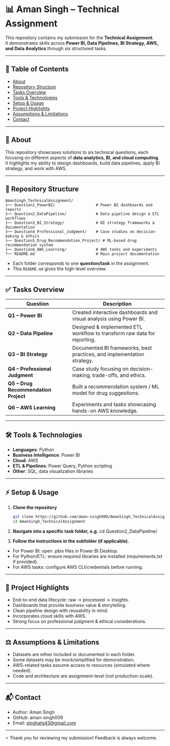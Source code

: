 # 📊 Aman Singh – Technical Assignment

This repository contains my submission for the **Technical Assignment**.  
It demonstrates skills across **Power BI, Data Pipelines, BI Strategy, AWS, and Data Analytics** through six structured tasks.

---

## 📑 Table of Contents
- [About](#about)  
- [Repository Structure](#repository-structure)  
- [Tasks Overview](#tasks-overview)  
- [Tools & Technologies](#tools--technologies)  
- [Setup & Usage](#setup--usage)  
- [Project Highlights](#project-highlights)  
- [Assumptions & Limitations](#assumptions--limitations)  
- [Contact](#contact)  

---

## 📝 About
This repository showcases solutions to six technical questions, each focusing on different aspects of **data analytics, BI, and cloud computing**.  
It highlights my ability to design dashboards, build data pipelines, apply BI strategy, and work with AWS.

---

## 📂 Repository Structure

```plaintext
AmanSingh_TechnicalAssignment/
├── Question1_PowerBI/                  # Power BI dashboards and reports
├── Question2_DataPipeline/             # Data pipeline design & ETL workflows
├── Question3_BI_Strategy/              # BI strategy frameworks & documentation
├── Question4_Professional_Judgment/    # Case studies on decision-making & ethics
├── Question5_Drug_Recommendation_Project/ # ML-based drug recommendation system
├── Question6_AWS_Learning/             # AWS tasks and experiments
└── README.md                           # Main project documentation
```


- Each folder corresponds to one **question/task** in the assignment.  
- This `README.md` gives the high-level overview.

---

## ✅ Tasks Overview

| **Question** | **Description** |
|--------------|-----------------|
| **Q1 – Power BI** | Created interactive dashboards and visual analysis using Power BI. |
| **Q2 – Data Pipeline** | Designed & implemented ETL workflow to transform raw data for reporting. |
| **Q3 – BI Strategy** | Documented BI frameworks, best practices, and implementation strategy. |
| **Q4 – Professional Judgment** | Case study focusing on decision-making, trade-offs, and ethics. |
| **Q5 – Drug Recommendation Project** | Built a recommendation system / ML model for drug suggestions. |
| **Q6 – AWS Learning** | Experiments and tasks showcasing hands-on AWS knowledge. |

---

## 🛠 Tools & Technologies
- **Languages**: Python  
- **Business Intelligence**: Power BI  
- **Cloud**: AWS  
- **ETL & Pipelines**: Power Query, Python scripting  
- **Other**: SQL, data visualization libraries  

---

## ⚡ Setup & Usage

1. **Clone the repository**  
   ```bash
   git clone https://github.com/aman-singh009/AmanSingh_TechnicalAssignment.git
   cd AmanSingh_TechnicalAssignment
2. **Navigate into a specific task folder, e.g.**
cd Question2_DataPipeline/

3. **Follow the instructions in the subfolder (if applicable).**
- For Power BI: open .pbix files in Power BI Desktop.
- For Python/ETL: ensure required libraries are installed (requirements.txt if provided).
- For AWS tasks: configure AWS CLI/credentials before running.

---

## 🌟 Project Highlights
- End-to-end data lifecycle: raw → processed → insights.
- Dashboards that provide business value & storytelling.
- Clean pipeline design with reusability in mind.
- Incorporates cloud skills with AWS.
- Strong focus on professional judgment & ethical considerations.

---

## ⚖️ Assumptions & Limitations
- Datasets are either included or documented in each folder.
- Some datasets may be mock/simplified for demonstration.
- AWS-related tasks assume access to resources (simulated where needed).
- Code and architecture are assignment-level (not production-scale).

---

## 📬 Contact

- Author: Aman Singh
- GitHub: aman-singh009
- Email: singhatg43@gmail.com
---

⭐ Thank you for reviewing my submission! Feedback is always welcome.
